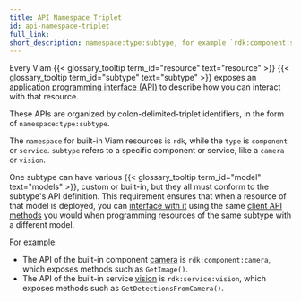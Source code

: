 ```yaml
---
title: API Namespace Triplet
id: api-namespace-triplet
full_link:
short_description: namespace:type:subtype, for example `rdk:component:sensor`
---
```


Every Viam {{< glossary_tooltip term_id="resource" text="resource" >}} {{< glossary_tooltip term_id="subtype" text="subtype" >}} exposes an [application programming interface (API)](https://en.wikipedia.org/wiki/API) to describe how you can interact with that resource.

These APIs are organized by colon-delimited-triplet identifiers, in the form of `namespace:type:subtype`.

The `namespace` for built-in Viam resources is `rdk`, while the `type` is `component` or `service`.
`subtype` refers to a specific component or service, like a `camera` or `vision`.

One subtype can have various {{< glossary_tooltip term_id="model" text="models" >}}, custom or built-in, but they all must conform to the subtype's API definition.
This requirement ensures that when a resource of that model is deployed, you can [interface with it](/sdks/) using the same [client API methods](/dev/reference/apis/) you would when programming resources of the same subtype with a different model.

For example:

- The API of the built-in component [camera](/components/camera/) is `rdk:component:camera`, which exposes methods such as `GetImage()`.
- The API of the built-in service [vision](/services/vision/) is `rdk:service:vision`, which exposes methods such as `GetDetectionsFromCamera()`.
